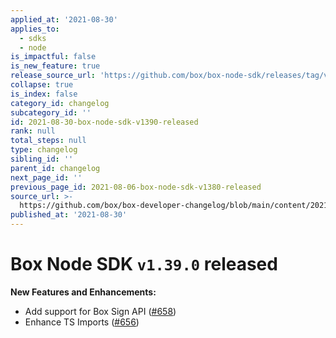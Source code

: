 ```yaml
---
applied_at: '2021-08-30'
applies_to:
  - sdks
  - node
is_impactful: false
is_new_feature: true
release_source_url: 'https://github.com/box/box-node-sdk/releases/tag/v1.39.0'
collapse: true
is_index: false
category_id: changelog
subcategory_id: ''
id: 2021-08-30-box-node-sdk-v1390-released
rank: null
total_steps: null
type: changelog
sibling_id: ''
parent_id: changelog
next_page_id: ''
previous_page_id: 2021-08-06-box-node-sdk-v1380-released
source_url: >-
  https://github.com/box/box-developer-changelog/blob/main/content/2021/08-30-box-node-sdk-v1390-released.md
published_at: '2021-08-30'
---
```

# Box Node SDK `v1.39.0` released

**New Features and Enhancements:**

* Add support for Box Sign API ([#658][1])
* Enhance TS Imports ([#656][2])

[1]: https://github.com/box/box-node-sdk/pull/658

[2]: https://github.com/box/box-node-sdk/pull/656